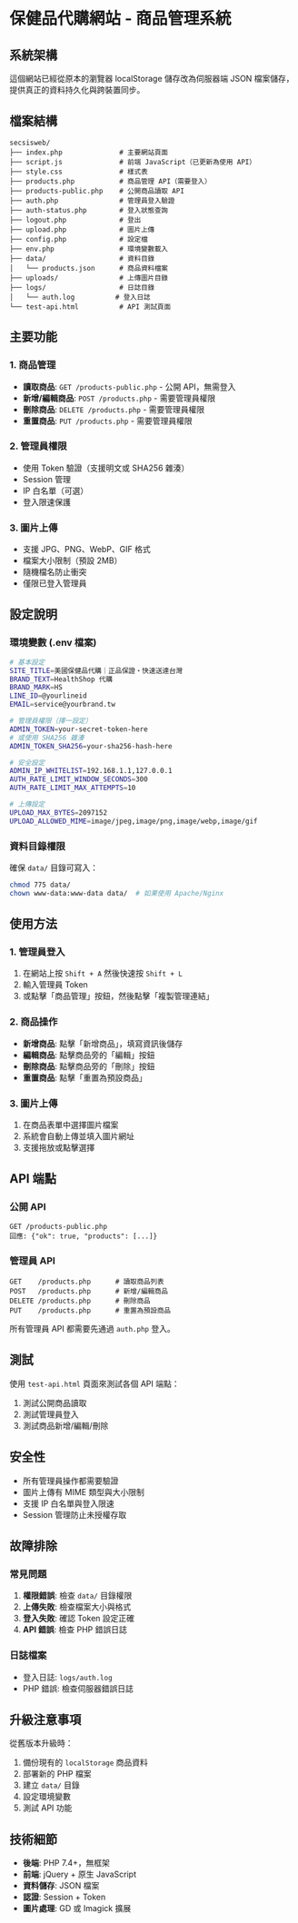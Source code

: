 # 保健品代購網站 - 商品管理系統

## 系統架構

這個網站已經從原本的瀏覽器 localStorage 儲存改為伺服器端 JSON 檔案儲存，提供真正的資料持久化與跨裝置同步。

## 檔案結構

```
secsisweb/
├── index.php              # 主要網站頁面
├── script.js              # 前端 JavaScript（已更新為使用 API）
├── style.css              # 樣式表
├── products.php           # 商品管理 API（需要登入）
├── products-public.php    # 公開商品讀取 API
├── auth.php               # 管理員登入驗證
├── auth-status.php        # 登入狀態查詢
├── logout.php             # 登出
├── upload.php             # 圖片上傳
├── config.php             # 設定檔
├── env.php                # 環境變數載入
├── data/                  # 資料目錄
│   └── products.json      # 商品資料檔案
├── uploads/               # 上傳圖片目錄
├── logs/                  # 日誌目錄
│   └── auth.log          # 登入日誌
└── test-api.html          # API 測試頁面
```

## 主要功能

### 1. 商品管理
- **讀取商品**: `GET /products-public.php` - 公開 API，無需登入
- **新增/編輯商品**: `POST /products.php` - 需要管理員權限
- **刪除商品**: `DELETE /products.php` - 需要管理員權限
- **重置商品**: `PUT /products.php` - 需要管理員權限

### 2. 管理員權限
- 使用 Token 驗證（支援明文或 SHA256 雜湊）
- Session 管理
- IP 白名單（可選）
- 登入限速保護

### 3. 圖片上傳
- 支援 JPG、PNG、WebP、GIF 格式
- 檔案大小限制（預設 2MB）
- 隨機檔名防止衝突
- 僅限已登入管理員

## 設定說明

### 環境變數 (.env 檔案)
```bash
# 基本設定
SITE_TITLE=美國保健品代購｜正品保證・快速送達台灣
BRAND_TEXT=HealthShop 代購
BRAND_MARK=HS
LINE_ID=@yourlineid
EMAIL=service@yourbrand.tw

# 管理員權限（擇一設定）
ADMIN_TOKEN=your-secret-token-here
# 或使用 SHA256 雜湊
ADMIN_TOKEN_SHA256=your-sha256-hash-here

# 安全設定
ADMIN_IP_WHITELIST=192.168.1.1,127.0.0.1
AUTH_RATE_LIMIT_WINDOW_SECONDS=300
AUTH_RATE_LIMIT_MAX_ATTEMPTS=10

# 上傳設定
UPLOAD_MAX_BYTES=2097152
UPLOAD_ALLOWED_MIME=image/jpeg,image/png,image/webp,image/gif
```

### 資料目錄權限
確保 `data/` 目錄可寫入：
```bash
chmod 775 data/
chown www-data:www-data data/  # 如果使用 Apache/Nginx
```

## 使用方法

### 1. 管理員登入
1. 在網站上按 `Shift + A` 然後快速按 `Shift + L`
2. 輸入管理員 Token
3. 或點擊「商品管理」按鈕，然後點擊「複製管理連結」

### 2. 商品操作
- **新增商品**: 點擊「新增商品」，填寫資訊後儲存
- **編輯商品**: 點擊商品旁的「編輯」按鈕
- **刪除商品**: 點擊商品旁的「刪除」按鈕
- **重置商品**: 點擊「重置為預設商品」

### 3. 圖片上傳
1. 在商品表單中選擇圖片檔案
2. 系統會自動上傳並填入圖片網址
3. 支援拖放或點擊選擇

## API 端點

### 公開 API
```
GET /products-public.php
回應: {"ok": true, "products": [...]}
```

### 管理員 API
```
GET    /products.php      # 讀取商品列表
POST   /products.php      # 新增/編輯商品
DELETE /products.php      # 刪除商品
PUT    /products.php      # 重置為預設商品
```

所有管理員 API 都需要先通過 `auth.php` 登入。

## 測試

使用 `test-api.html` 頁面來測試各個 API 端點：
1. 測試公開商品讀取
2. 測試管理員登入
3. 測試商品新增/編輯/刪除

## 安全性

- 所有管理員操作都需要驗證
- 圖片上傳有 MIME 類型與大小限制
- 支援 IP 白名單與登入限速
- Session 管理防止未授權存取

## 故障排除

### 常見問題
1. **權限錯誤**: 檢查 `data/` 目錄權限
2. **上傳失敗**: 檢查檔案大小與格式
3. **登入失敗**: 確認 Token 設定正確
4. **API 錯誤**: 檢查 PHP 錯誤日誌

### 日誌檔案
- 登入日誌: `logs/auth.log`
- PHP 錯誤: 檢查伺服器錯誤日誌

## 升級注意事項

從舊版本升級時：
1. 備份現有的 `localStorage` 商品資料
2. 部署新的 PHP 檔案
3. 建立 `data/` 目錄
4. 設定環境變數
5. 測試 API 功能

## 技術細節

- **後端**: PHP 7.4+，無框架
- **前端**: jQuery + 原生 JavaScript
- **資料儲存**: JSON 檔案
- **認證**: Session + Token
- **圖片處理**: GD 或 Imagick 擴展
